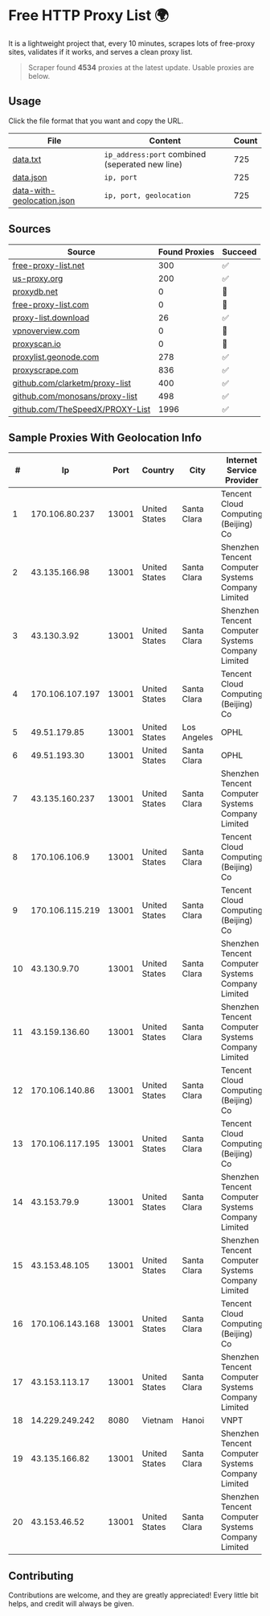 
# Free HTTP Proxy List 🌍

It is a lightweight project that, every 10 minutes, scrapes lots of free-proxy sites, validates if it works, and serves a clean proxy list.


> Scraper found **4534** proxies at the latest update. Usable proxies are below.

## Usage

Click the file format that you want and copy the URL.


|File|Content|Count|
|----|-------|-----|
|[data.txt](https://raw.githubusercontent.com/themiralay/Proxy-List-World/master/data.txt)|`ip_address:port` combined (seperated new line)|725|
|[data.json](https://raw.githubusercontent.com/themiralay/Proxy-List-World/master/data.json)|`ip, port`|725|
|[data-with-geolocation.json](https://raw.githubusercontent.com/themiralay/Proxy-List-World/master/data-with-geolocation.json)|`ip, port, geolocation`|725|

## Sources

|Source|Found Proxies|Succeed|
|------|-------------|-------|
|[free-proxy-list.net](https://free-proxy-list.net)|300|✅|
|[us-proxy.org](https://www.us-proxy.org)|200|✅|
|[proxydb.net](http://proxydb.net)|0|🚫|
|[free-proxy-list.com](https://free-proxy-list.com/?page=&port=&type%5B%5D=http&type%5B%5D=https&up_time=0&search=Search)|0|🚫|
|[proxy-list.download](https://www.proxy-list.download/HTTP)|26|✅|
|[vpnoverview.com](https://vpnoverview.com/privacy/anonymous-browsing/free-proxy-servers)|0|🚫|
|[proxyscan.io](https://www.proxyscan.io)|0|🚫|
|[proxylist.geonode.com](https://proxylist.geonode.com/api/proxy-list?limit=300&page=1&sort_by=lastChecked&sort_type=desc&protocols=http,https)|278|✅|
|[proxyscrape.com](https://api.proxyscrape.com/v2/?request=displayproxies&protocol=http&timeout=10000&country=all&ssl=all&anonymity=all)|836|✅|
|[github.com/clarketm/proxy-list](https://raw.githubusercontent.com/clarketm/proxy-list/master/proxy-list-raw.txt)|400|✅|
|[github.com/monosans/proxy-list](https://raw.githubusercontent.com/monosans/proxy-list/main/proxies/http.txt)|498|✅|
|[github.com/TheSpeedX/PROXY-List](https://raw.githubusercontent.com/TheSpeedX/PROXY-List/master/http.txt)|1996|✅|


## Sample Proxies With Geolocation Info

|#|Ip|Port|Country|City|Internet Service Provider|
|-|--|----|-------|----|-------------------------|
|1|170.106.80.237|13001|United States|Santa Clara|Tencent Cloud Computing (Beijing) Co|
|2|43.135.166.98|13001|United States|Santa Clara|Shenzhen Tencent Computer Systems Company Limited|
|3|43.130.3.92|13001|United States|Santa Clara|Shenzhen Tencent Computer Systems Company Limited|
|4|170.106.107.197|13001|United States|Santa Clara|Tencent Cloud Computing (Beijing) Co|
|5|49.51.179.85|13001|United States|Los Angeles|OPHL|
|6|49.51.193.30|13001|United States|Santa Clara|OPHL|
|7|43.135.160.237|13001|United States|Santa Clara|Shenzhen Tencent Computer Systems Company Limited|
|8|170.106.106.9|13001|United States|Santa Clara|Tencent Cloud Computing (Beijing) Co|
|9|170.106.115.219|13001|United States|Santa Clara|Tencent Cloud Computing (Beijing) Co|
|10|43.130.9.70|13001|United States|Santa Clara|Shenzhen Tencent Computer Systems Company Limited|
|11|43.159.136.60|13001|United States|Santa Clara|Shenzhen Tencent Computer Systems Company Limited|
|12|170.106.140.86|13001|United States|Santa Clara|Tencent Cloud Computing (Beijing) Co|
|13|170.106.117.195|13001|United States|Santa Clara|Tencent Cloud Computing (Beijing) Co|
|14|43.153.79.9|13001|United States|Santa Clara|Shenzhen Tencent Computer Systems Company Limited|
|15|43.153.48.105|13001|United States|Santa Clara|Shenzhen Tencent Computer Systems Company Limited|
|16|170.106.143.168|13001|United States|Santa Clara|Tencent Cloud Computing (Beijing) Co|
|17|43.153.113.17|13001|United States|Santa Clara|Shenzhen Tencent Computer Systems Company Limited|
|18|14.229.249.242|8080|Vietnam|Hanoi|VNPT|
|19|43.135.166.82|13001|United States|Santa Clara|Shenzhen Tencent Computer Systems Company Limited|
|20|43.153.46.52|13001|United States|Santa Clara|Shenzhen Tencent Computer Systems Company Limited|



## Contributing

Contributions are welcome, and they are greatly appreciated! Every
little bit helps, and credit will always be given.

